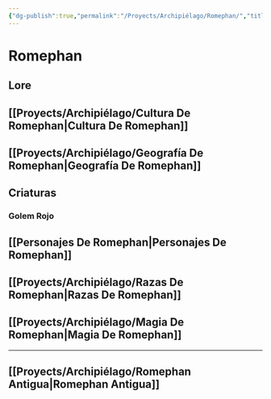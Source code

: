 ```yaml
---
{"dg-publish":true,"permalink":"/Proyects/Archipiélago/Romephan/","title":"Romephan","created":"2023-03-21T13:19:35.911-05:00","updated":"2023-10-24T11:19:28.032-05:00"}
---
```



# Romephan

## Lore

## [[Proyects/Archipiélago/Cultura De Romephan\|Cultura De Romephan]]

## [[Proyects/Archipiélago/Geografía De Romephan\|Geografía De Romephan]]

## Criaturas

### Golem Rojo

## [[Personajes De Romephan\|Personajes De Romephan]]

## [[Proyects/Archipiélago/Razas De Romephan\|Razas De Romephan]]



## [[Proyects/Archipiélago/Magia De Romephan\|Magia De Romephan]]

---

## [[Proyects/Archipiélago/Romephan Antigua\|Romephan Antigua]]
